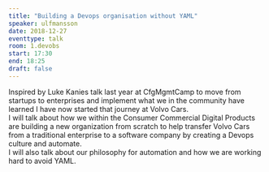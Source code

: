```yaml
---
title: "Building a Devops organisation without YAML"
speaker: ulfmansson
date: 2018-12-27
eventtype: talk
room: 1.devobs
start: 17:30
end: 18:25
draft: false
---
```


Inspired by Luke Kanies talk last year at CfgMgmtCamp to move from startups to enterprises and
implement what we in the community have learned I have now started that journey at Volvo Cars.  
I will talk about how we within the Consumer Commercial Digital Products are building
a new organization from scratch to help transfer Volvo Cars from a traditional enterprise
to a software company by creating a Devops culture and automate.  
I will also talk about our philosophy for automation and how we are working hard to avoid YAML.  

